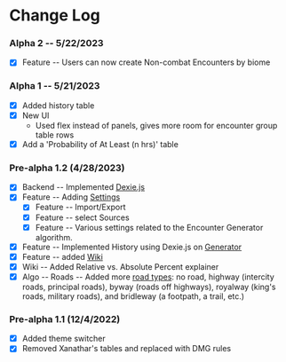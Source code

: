 # Change Log

### Alpha 2 -- 5/22/2023
-   [x] Feature -- Users can now create Non-combat Encounters by biome

### Alpha 1 -- 5/21/2023
-   [x] Added history table
-   [x] New UI 
    - Used flex instead of panels, gives more room for encounter group table rows
-   [x] Add a 'Probability of At Least (n hrs)' table 

### Pre-alpha 1.2 (4/28/2023)
-   [x] Backend -- Implemented [Dexie.js](https://dexie.org/)
-   [x] Feature -- Adding [Settings](https://mikitz.github.io/encounter-generator/html/settings.html)
    -   [x] Feature -- Import/Export
    -   [x] Feature -- select Sources
    -   [x] Feature -- Various settings related to the Encounter Generator algorithm. 
-   [x] Feature -- Implemented History using Dexie.js on [Generator](https://mikitz.github.io/encounter-generator/index.html)
-   [x] Feature -- added [Wiki](https://mikitz.github.io/encounter-generator/html/wiki.html)
-   [x] Wiki -- Added Relative vs. Absolute Percent explainer
-   [x] Algo -- Roads -- Added more [road types](https://github.com/mikitz/encounter-generator/blob/main/data/defaults/defaults-road-modifiers.json): no road, highway (intercity roads, principal roads), byway (roads off highways), royalway (king's roads, military roads), and bridleway (a footpath, a trail, etc.)

### Pre-alpha 1.1 (12/4/2022)
-   [x] Added theme switcher
-   [x] Removed Xanathar's tables and replaced with DMG rules
